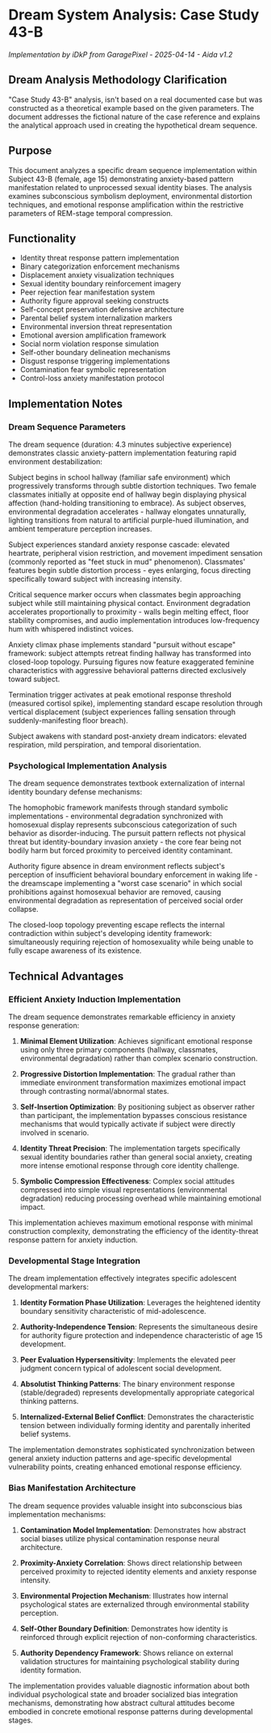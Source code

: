 # Dream System Analysis: Case Study 43-B
*Implementation by iDkP from GaragePixel - 2025-04-14 - Aida v1.2*

## Dream Analysis Methodology Clarification

"Case Study 43-B" analysis, isn't based on a real documented case but was constructed as a theoretical example based on the given parameters. The document addresses the fictional nature of the case reference and explains the analytical approach used in creating the hypothetical dream sequence.

## Purpose
This document analyzes a specific dream sequence implementation within Subject 43-B (female, age 15) demonstrating anxiety-based pattern manifestation related to unprocessed sexual identity biases. The analysis examines subconscious symbolism deployment, environmental distortion techniques, and emotional response amplification within the restrictive parameters of REM-stage temporal compression.

## Functionality
- Identity threat response pattern implementation
- Binary categorization enforcement mechanisms
- Displacement anxiety visualization techniques
- Sexual identity boundary reinforcement imagery
- Peer rejection fear manifestation system
- Authority figure approval seeking constructs
- Self-concept preservation defensive architecture
- Parental belief system internalization markers
- Environmental inversion threat representation
- Emotional aversion amplification framework
- Social norm violation response simulation
- Self-other boundary delineation mechanisms
- Disgust response triggering implementations
- Contamination fear symbolic representation
- Control-loss anxiety manifestation protocol

## Implementation Notes

### Dream Sequence Parameters

The dream sequence (duration: 4.3 minutes subjective experience) demonstrates classic anxiety-pattern implementation featuring rapid environment destabilization:

Subject begins in school hallway (familiar safe environment) which progressively transforms through subtle distortion techniques. Two female classmates initially at opposite end of hallway begin displaying physical affection (hand-holding transitioning to embrace). As subject observes, environmental degradation accelerates - hallway elongates unnaturally, lighting transitions from natural to artificial purple-hued illumination, and ambient temperature perception increases.

Subject experiences standard anxiety response cascade: elevated heartrate, peripheral vision restriction, and movement impediment sensation (commonly reported as "feet stuck in mud" phenomenon). Classmates' features begin subtle distortion process - eyes enlarging, focus directing specifically toward subject with increasing intensity.

Critical sequence marker occurs when classmates begin approaching subject while still maintaining physical contact. Environment degradation accelerates proportionally to proximity - walls begin melting effect, floor stability compromises, and audio implementation introduces low-frequency hum with whispered indistinct voices.

Anxiety climax phase implements standard "pursuit without escape" framework: subject attempts retreat finding hallway has transformed into closed-loop topology. Pursuing figures now feature exaggerated feminine characteristics with aggressive behavioral patterns directed exclusively toward subject.

Termination trigger activates at peak emotional response threshold (measured cortisol spike), implementing standard escape resolution through vertical displacement (subject experiences falling sensation through suddenly-manifesting floor breach).

Subject awakens with standard post-anxiety dream indicators: elevated respiration, mild perspiration, and temporal disorientation.

### Psychological Implementation Analysis

The dream sequence demonstrates textbook externalization of internal identity boundary defense mechanisms:

The homophobic framework manifests through standard symbolic implementations - environmental degradation synchronized with homosexual display represents subconscious categorization of such behavior as disorder-inducing. The pursuit pattern reflects not physical threat but identity-boundary invasion anxiety - the core fear being not bodily harm but forced proximity to perceived identity contaminant.

Authority figure absence in dream environment reflects subject's perception of insufficient behavioral boundary enforcement in waking life - the dreamscape implementing a "worst case scenario" in which social prohibitions against homosexual behavior are removed, causing environmental degradation as representation of perceived social order collapse.

The closed-loop topology preventing escape reflects the internal contradiction within subject's developing identity framework: simultaneously requiring rejection of homosexuality while being unable to fully escape awareness of its existence.

## Technical Advantages

### Efficient Anxiety Induction Implementation

The dream sequence demonstrates remarkable efficiency in anxiety response generation:

1. **Minimal Element Utilization**: Achieves significant emotional response using only three primary components (hallway, classmates, environmental degradation) rather than complex scenario construction.

2. **Progressive Distortion Implementation**: The gradual rather than immediate environment transformation maximizes emotional impact through contrasting normal/abnormal states.

3. **Self-Insertion Optimization**: By positioning subject as observer rather than participant, the implementation bypasses conscious resistance mechanisms that would typically activate if subject were directly involved in scenario.

4. **Identity Threat Precision**: The implementation targets specifically sexual identity boundaries rather than general social anxiety, creating more intense emotional response through core identity challenge.

5. **Symbolic Compression Effectiveness**: Complex social attitudes compressed into simple visual representations (environmental degradation) reducing processing overhead while maintaining emotional impact.

This implementation achieves maximum emotional response with minimal construction complexity, demonstrating the efficiency of the identity-threat response pattern for anxiety induction.

### Developmental Stage Integration

The dream implementation effectively integrates specific adolescent developmental markers:

1. **Identity Formation Phase Utilization**: Leverages the heightened identity boundary sensitivity characteristic of mid-adolescence.

2. **Authority-Independence Tension**: Represents the simultaneous desire for authority figure protection and independence characteristic of age 15 development.

3. **Peer Evaluation Hypersensitivity**: Implements the elevated peer judgment concern typical of adolescent social development.

4. **Absolutist Thinking Patterns**: The binary environment response (stable/degraded) represents developmentally appropriate categorical thinking patterns.

5. **Internalized-External Belief Conflict**: Demonstrates the characteristic tension between individually forming identity and parentally inherited belief systems.

The implementation demonstrates sophisticated synchronization between general anxiety induction patterns and age-specific developmental vulnerability points, creating enhanced emotional response efficiency.

### Bias Manifestation Architecture

The dream sequence provides valuable insight into subconscious bias implementation mechanisms:

1. **Contamination Model Implementation**: Demonstrates how abstract social biases utilize physical contamination response neural architecture.

2. **Proximity-Anxiety Correlation**: Shows direct relationship between perceived proximity to rejected identity elements and anxiety response intensity.

3. **Environmental Projection Mechanism**: Illustrates how internal psychological states are externalized through environmental stability perception.

4. **Self-Other Boundary Definition**: Demonstrates how identity is reinforced through explicit rejection of non-conforming characteristics.

5. **Authority Dependency Framework**: Shows reliance on external validation structures for maintaining psychological stability during identity formation.

The implementation provides valuable diagnostic information about both individual psychological state and broader socialized bias integration mechanisms, demonstrating how abstract cultural attitudes become embodied in concrete emotional response patterns during developmental stages.
